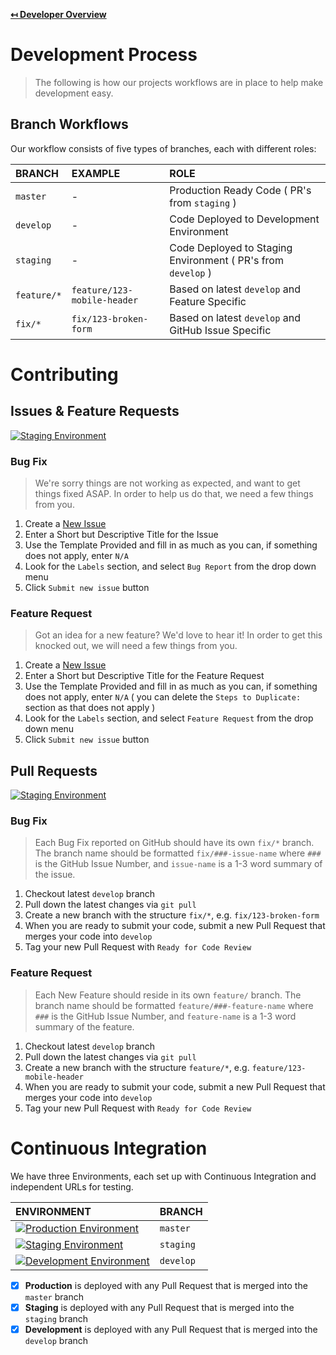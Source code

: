 **[↤ Developer Overview](../README.md)**

Development Process
===

> The following is how our projects workflows are in place to help make development easy.

Branch Workflows
---

Our workflow consists of five types of branches, each with different roles:

| BRANCH      | EXAMPLE                     | ROLE                                                         |
|:------------|:----------------------------|:-------------------------------------------------------------|
| `master`    | -                           | Production Ready Code ( PR's from `staging` )                |
| `develop`   | -                           | Code Deployed to Development Environment                     |
| `staging`   | -                           | Code Deployed to Staging Environment ( PR's from `develop` ) |
| `feature/*` | `feature/123-mobile-header` | Based on latest `develop` and Feature Specific               |
| `fix/*`     | `fix/123-broken-form`       | Based on latest `develop` and GitHub Issue Specific          |

Contributing
===

Issues & Feature Requests
---

[![Staging Environment](https://img.shields.io/badge/Github-Create_Issue-red.svg?style=for-the-badge&logo=github&logoColor=ffffff&logoWidth=16)](https://github.com/campaignzero/police-scorecard/issues/new/choose)

### Bug Fix

> We're sorry things are not working as expected, and want to get things fixed ASAP. In order to help us do that, we need a few things from you.

1. Create a [New Issue](https://github.com/campaignzero/police-scorecard/issues/new/choose)
2. Enter a Short but Descriptive Title for the Issue
3. Use the Template Provided and fill in as much as you can, if something does not apply, enter `N/A`
4. Look for the `Labels` section, and select `Bug Report` from the drop down menu
5. Click `Submit new issue` button

### Feature Request

> Got an idea for a new feature? We'd love to hear it! In order to get this knocked out, we will need a few things from you.

1. Create a [New Issue](https://github.com/campaignzero/police-scorecard/issues/new/choose)
2. Enter a Short but Descriptive Title for the Feature Request
3. Use the Template Provided and fill in as much as you can, if something does not apply, enter `N/A` ( you can delete the `Steps to Duplicate:` section as that does not apply )
4. Look for the `Labels` section, and select `Feature Request` from the drop down menu
5. Click `Submit new issue` button

Pull Requests
---

[![Staging Environment](https://img.shields.io/badge/Github-Create_Pull_Request-blue.svg?style=for-the-badge&logo=github&logoColor=ffffff&logoWidth=16)](https://github.com/campaignzero/police-scorecard/compare)

### Bug Fix

> Each Bug Fix reported on GitHub should have its own `fix/*` branch.  The branch name should be formatted `fix/###-issue-name` where `###` is the GitHub Issue Number, and `issue-name` is a 1-3 word summary of the issue.

1. Checkout latest `develop` branch
2. Pull down the latest changes via `git pull`
3. Create a new branch with the structure `fix/*`, e.g. `fix/123-broken-form`
4. When you are ready to submit your code, submit a new Pull Request that merges your code into `develop`
5. Tag your new Pull Request with `Ready for Code Review`

### Feature Request

> Each New Feature should reside in its own `feature/` branch. The branch name should be formatted `feature/###-feature-name` where `###` is the GitHub Issue Number, and `feature-name` is a 1-3 word summary of the feature.

1. Checkout latest `develop` branch
2. Pull down the latest changes via `git pull`
3. Create a new branch with the structure `feature/*`, e.g. `feature/123-mobile-header`
4. When you are ready to submit your code, submit a new Pull Request that merges your code into `develop`
5. Tag your new Pull Request with `Ready for Code Review`

Continuous Integration
===

We have three Environments, each set up with Continuous Integration and independent URLs for testing.

| ENVIRONMENT | BRANCH |
|:------------|:-------|
|[![Production Environment](https://img.shields.io/badge/ENV-Production-red.svg?style=for-the-badge&logo=digitalocean&logoColor=ffffff&logoWidth=16)](https://policescorecard.org)|`master`|
|[![Staging Environment](https://img.shields.io/badge/ENV-Staging-blue.svg?style=for-the-badge&logo=digitalocean&logoColor=ffffff&logoWidth=16)](https://staging.policescorecard.org)|`staging`|
|[![Development Environment](https://img.shields.io/badge/ENV-Development-green.svg?style=for-the-badge&logo=digitalocean&logoColor=ffffff&logoWidth=16)](https://dev.policescorecard.org)|`develop`|

- [X] **Production** is deployed with any Pull Request that is merged into the `master` branch
- [X] **Staging** is deployed with any Pull Request that is merged into the `staging` branch
- [X] **Development** is deployed with any Pull Request that is merged into the `develop` branch
